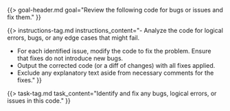 {{> goal-header.md goal="Review the following code for bugs or issues and fix them." }}

{{> instructions-tag.md instructions_content="- Analyze the code for logical errors, bugs, or any edge cases that might fail.  
- For each identified issue, modify the code to fix the problem. Ensure that fixes do not introduce new bugs.  
- Output the corrected code (or a diff of changes) with all fixes applied.  
- Exclude any explanatory text aside from necessary comments for the fixes." }}

{{> task-tag.md task_content="Identify and fix any bugs, logical errors, or issues in this code." }} 